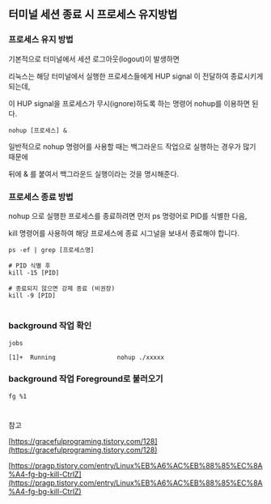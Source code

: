 ## 터미널 세션 종료 시 프로세스 유지방법

### 프로세스 유지 방법

기본적으로 터미널에서 세션 로그아웃(logout)이 발생하면

리눅스는 해당 터미널에서 실행한 프로세스들에게 HUP signal 이 전달하여 종료시키게 되는데,

이 HUP signal을 프로세스가 무시(ignore)하도록 하는 명령어 nohup를 이용하면 된다.

```shell
nohup [프로세스] &
```
일반적으로 nohup 명령어를 사용할 때는 백그라운드 작업으로 실행하는 경우가 많기 때문에

뒤에 & 를 붙여서 백그라운드 실행이라는 것을 명시해준다.



### 프로세스 종료 방법

nohup 으로 실행한 프로세스를 종료하려면 먼저 ps 명령어로 PID를 식별한 다음,

kill 명령어를 사용하여 해당 프로세스에 종료 시그널을 보내서 종료해야 합니다.


```shell
ps -ef | grep [프로세스명]

# PID 식별 후
kill -15 [PID]

# 종료되지 않으면 강제 종료 (비권장)
kill -9 [PID]
```

#


### background 작업 확인

```shell
jobs

[1]+  Running                 nohup ./xxxxx
```

### background 작업 Foreground로 불러오기
```shell
fg %1
```

#

참고

[https://gracefulprograming.tistory.com/128](https://gracefulprograming.tistory.com/128)

[https://pragp.tistory.com/entry/Linux%EB%A6%AC%EB%88%85%EC%8A%A4-fg-bg-kill-CtrlZ](https://pragp.tistory.com/entry/Linux%EB%A6%AC%EB%88%85%EC%8A%A4-fg-bg-kill-CtrlZ)